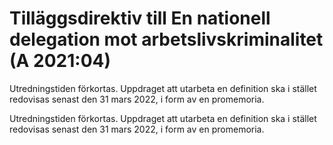 # Tilläggsdirektiv till En nationell delegation mot arbetslivskriminalitet (A 2021:04)

Utredningstiden förkortas. Uppdraget att utarbeta en definition ska i stället redovisas senast den 31 mars 2022, i form av en promemoria.

Utredningstiden förkortas. Uppdraget att utarbeta en definition ska i stället redovisas senast den 31 mars 2022, i form av en promemoria.
